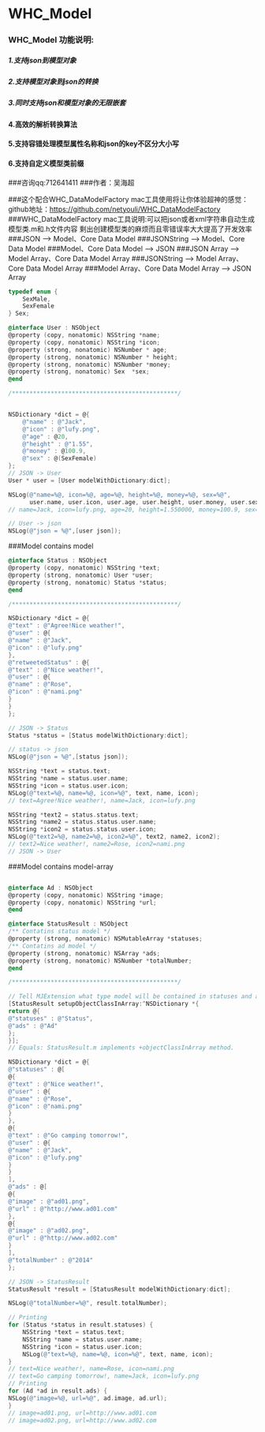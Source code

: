 # WHC_Model
### WHC_Model 功能说明:
##### 1.支持json到模型对象
##### 2.支持模型对象到json的转换
##### 3.同时支持json和模型对象的无限嵌套
#### 4.高效的解析转换算法
#### 5.支持容错处理模型属性名称和json的key不区分大小写
#### 6.支持自定义模型类前缀

###咨询qq:712641411
###作者：吴海超


###这个配合WHC_DataModelFactory mac工具使用将让你体验超神的感觉：github地址：https://github.com/netyouli/WHC_DataModelFactory
###WHC_DataModelFactory mac工具说明:可以把json或者xml字符串自动生成模型类.m和.h文件内容
剩出创建模型类的麻烦而且零错误率大大提高了开发效率
###JSON --> Model、Core Data Model
###JSONString --> Model、Core Data Model
###Model、Core Data Model --> JSON
###JSON Array --> Model Array、Core Data Model Array
###JSONString --> Model Array、Core Data Model Array
###Model Array、Core Data Model Array --> JSON Array

```Objective-C
typedef enum {
    SexMale,
    SexFemale
} Sex;

@interface User : NSObject
@property (copy, nonatomic) NSString *name;
@property (copy, nonatomic) NSString *icon;
@property (strong, nonatomic) NSNumber * age;
@property (strong, nonatomic) NSNumber * height;
@property (strong, nonatomic) NSNumber *money;
@property (strong, nonatomic) Sex  *sex;
@end

/***********************************************/


NSDictionary *dict = @{
    @"name" : @"Jack",
    @"icon" : @"lufy.png",
    @"age" : @20,
    @"height" : @"1.55",
    @"money" : @100.9,
    @"sex" : @(SexFemale)
};
// JSON -> User
User * user = [User modelWithDictionary:dict];

NSLog(@"name=%@, icon=%@, age=%@, height=%@, money=%@, sex=%@",
      user.name, user.icon, user.age, user.height, user.money, user.sex);
// name=Jack, icon=lufy.png, age=20, height=1.550000, money=100.9, sex=1

// User -> json
NSLog(@"json = %@",[user json]);

```


###Model contains model

```Objective-C
@interface Status : NSObject
@property (copy, nonatomic) NSString *text;
@property (strong, nonatomic) User *user;
@property (strong, nonatomic) Status *status;
@end

/***********************************************/

NSDictionary *dict = @{
@"text" : @"Agree!Nice weather!",
@"user" : @{
@"name" : @"Jack",
@"icon" : @"lufy.png"
},
@"retweetedStatus" : @{
@"text" : @"Nice weather!",
@"user" : @{
@"name" : @"Rose",
@"icon" : @"nami.png"
}
}
};

// JSON -> Status
Status *status = [Status modelWithDictionary:dict];

// status -> json
NSLog(@"json = %@",[status json]);

NSString *text = status.text;
NSString *name = status.user.name;
NSString *icon = status.user.icon;
NSLog(@"text=%@, name=%@, icon=%@", text, name, icon);
// text=Agree!Nice weather!, name=Jack, icon=lufy.png

NSString *text2 = status.status.text;
NSString *name2 = status.status.user.name;
NSString *icon2 = status.status.user.icon;
NSLog(@"text2=%@, name2=%@, icon2=%@", text2, name2, icon2);
// text2=Nice weather!, name2=Rose, icon2=nami.png
// JSON -> User

```
###Model contains model-array

```Objective-C

@interface Ad : NSObject
@property (copy, nonatomic) NSString *image;
@property (copy, nonatomic) NSString *url;
@end

@interface StatusResult : NSObject
/** Contatins status model */
@property (strong, nonatomic) NSMutableArray *statuses;
/** Contatins ad model */
@property (strong, nonatomic) NSArray *ads;
@property (strong, nonatomic) NSNumber *totalNumber;
@end

/***********************************************/

// Tell MJExtension what type model will be contained in statuses and ads.
[StatusResult setupObjectClassInArray:^NSDictionary *{
return @{
@"statuses" : @"Status",
@"ads" : @"Ad"
};
}];
// Equals: StatusResult.m implements +objectClassInArray method.

NSDictionary *dict = @{
@"statuses" : @[
@{
@"text" : @"Nice weather!",
@"user" : @{
@"name" : @"Rose",
@"icon" : @"nami.png"
}
},
@{
@"text" : @"Go camping tomorrow!",
@"user" : @{
@"name" : @"Jack",
@"icon" : @"lufy.png"
}
}
],
@"ads" : @[
@{
@"image" : @"ad01.png",
@"url" : @"http://www.ad01.com"
},
@{
@"image" : @"ad02.png",
@"url" : @"http://www.ad02.com"
}
],
@"totalNumber" : @"2014"
};

// JSON -> StatusResult
StatusResult *result = [StatusResult modelWithDictionary:dict];

NSLog(@"totalNumber=%@", result.totalNumber);

// Printing
for (Status *status in result.statuses) {
    NSString *text = status.text;
    NSString *name = status.user.name;
    NSString *icon = status.user.icon;
    NSLog(@"text=%@, name=%@, icon=%@", text, name, icon);
}
// text=Nice weather!, name=Rose, icon=nami.png
// text=Go camping tomorrow!, name=Jack, icon=lufy.png
// Printing
for (Ad *ad in result.ads) {
NSLog(@"image=%@, url=%@", ad.image, ad.url);
}
// image=ad01.png, url=http://www.ad01.com
// image=ad02.png, url=http://www.ad02.com
```
